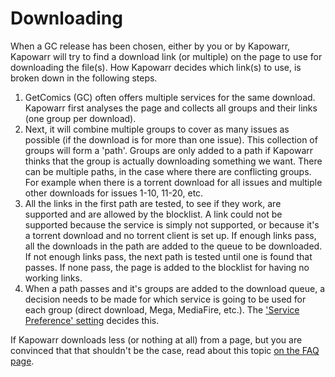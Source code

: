 # Downloading

When a GC release has been chosen, either by you or by Kapowarr, Kapowarr will try to find a download link (or multiple) on the page to use for downloading the file(s). How Kapowarr decides which link(s) to use, is broken down in the following steps.

1. GetComics (GC) often offers multiple services for the same download. Kapowarr first analyses the page and collects all groups and their links (one group per download). 
2. Next, it will combine multiple groups to cover as many issues as possible (if the download is for more than one issue). This collection of groups will form a 'path'. Groups are only added to a path if Kapowarr thinks that the group is actually downloading something we want. There can be multiple paths, in the case where there are conflicting groups. For example when there is a torrent download for all issues and multiple other downloads for issues 1-10, 11-20, etc.
3. All the links in the first path are tested, to see if they work, are supported and are allowed by the blocklist. A link could not be supported because the service is simply not supported, or because it's a torrent download and no torrent client is set up. If enough links pass, all the downloads in the path are added to the queue to be downloaded. If not enough links pass, the next path is tested until one is found that passes. If none pass, the page is added to the blocklist for having no working links.
4. When a path passes and it's groups are added to the download queue, a decision needs to be made for which service is going to be used for each group (direct download, Mega, MediaFire, etc.). The ['Service Preference' setting](../settings/download.md#service-preference) decides this.

If Kapowarr downloads less (or nothing at all) from a page, but you are convinced that that shouldn't be the case, read about this topic [on the FAQ page](../other_docs/faq.md#why-does-kapowarr-not-grab-the-links-from-a-gc-page-even-though-they-work-fine).
